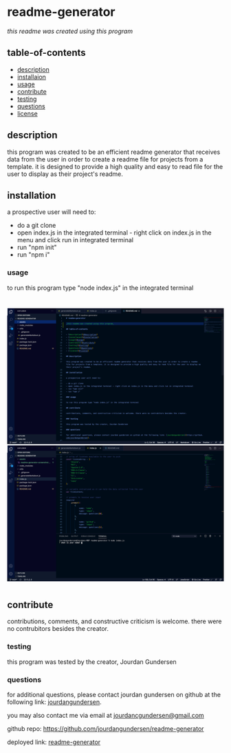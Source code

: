 # readme-generator

_this readme was created using this program_

## table-of-contents

- [description](#description)
- [installaion](#installation)
- [usage](#usage)
- [contribute](#contribute)
- [testing](#testing)
- [questions](#questions)
- [license](#license)

## description

this program was created to be an efficient readme generator that receives data from the user in order to create a readme file for projects from a template. it is designed to provide a high quality and easy to read file for the user to display as their project's readme.

## installation

a prospective user will need to:

- do a git clone
- open index.js in the integrated terminal - right click on index.js in the menu and click run in integrated terminal
- run "npm init"
- run "npm i"

### usage

to run this program type "node index.js" in the integrated terminal

#

![](./assets/readme-generator-screenshot.png)
![](./assets/readme-generator-screenshot2.png)

#

## contribute

contributions, comments, and constructive criticism is welcome. there were no contrubitors besides the creator.

### testing

this program was tested by the creator, Jourdan Gundersen

### questions

for additional questions, please contact jourdan gundersen on github at the following link: [jourdangundersen](https://github.com/jourdangundersen).

you may also contact me via email at jourdancgundersen@gmail.com

github repo: https://github.com/jourdangundersen/readme-generator

deployed link: [readme-generator](https://drive.google.com/file/d/13yrjpwkZd5lF-ijqZak8kHZv58uIoHCs/view)
